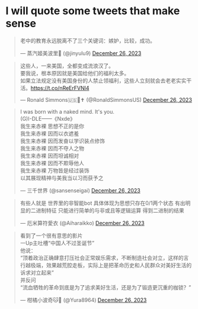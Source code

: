 # I will quote some tweets that make sense 

<blockquote class="twitter-tweet"><p lang="zh" dir="ltr">老中的教育永远脱离不了三个关键词：嫉妒，比较，成功。</p>&mdash; 蒸汽姬美波里🍥 (@jinyulu9) <a href="https://twitter.com/jinyulu9/status/1739521287410917796?ref_src=twsrc%5Etfw">December 26, 2023</a></blockquote> 
<blockquote class="twitter-tweet"><p lang="zh" dir="ltr">这些人，一来美国，全都变成流浪汉了。<br>要我说，根本原因就是美国给他们的福利太多。<br>如果立法规定没有美国身份的人禁止领福利，这些人立刻就会去老老实实干活。<a href="https://t.co/nReErFVNl4">https://t.co/nReErFVNl4</a></p>&mdash; Ronald Simmons🇺🇸🦅✝️ (@RonaldSimmonsUS) <a href="https://twitter.com/RonaldSimmonsUS/status/1739675452485280069?ref_src=twsrc%5Etfw">December 26, 2023</a></blockquote> 
<blockquote class="twitter-tweet"><p lang="zh" dir="ltr">I was born with a naked mind. It&#39;s you.<br>(G)I-DLE——《Nxde》<br>我生来赤裸 思想不正的是你<br>我生来赤裸 因而以衣遮羞<br>我生来赤裸 因而发奋以学识装点修饰<br>我生来赤裸 因而不夺人之物<br>我生来赤裸 因而坦诚相对<br>我生来赤裸 因而不欺辱他人<br>我生来赤裸 万物皆是经过装饰<br>以其展现精神与美我当以习而获予之</p>&mdash; 三千世界 (@sansenseigai) <a href="https://twitter.com/sansenseigai/status/1739586211491320077?ref_src=twsrc%5Etfw">December 26, 2023</a></blockquote> 
<blockquote class="twitter-tweet" data-conversation="none"><p lang="zh" dir="ltr">有些人就是 世界里的非智能bot 具体体现为思想只存在0/1两个状态 有出明显的二进制特征 只能进行简单的与非或且等逻辑运算 得到二进制的结果</p>&mdash; 厄米算符愛衣 (@Aiharaikko) <a href="https://twitter.com/Aiharaikko/status/1739499074422976571?ref_src=twsrc%5Etfw">December 26, 2023</a></blockquote> 
<blockquote class="twitter-tweet"><p lang="zh" dir="ltr">看到了一个很有意思的影片<br>一Up主吐槽“中国人不过圣诞节”<br>他说：<br>“顶着政治正确肆意打压社会正常娱乐需求，不断制造社会对立，这样的言行越极端，效果越荒腔走板，实际上是把革命历史和人民群众对美好生活的诉求对立起来”<br>并反问<br>“流血牺牲的革命到底是为了追求美好生活，还是为了锻造更沉重的枷锁？”</p>&mdash; 柑橘小波奇🐱🎄 (@Yura8964) <a href="https://twitter.com/Yura8964/status/1739463387053273523?ref_src=twsrc%5Etfw">December 26, 2023</a></blockquote> 
